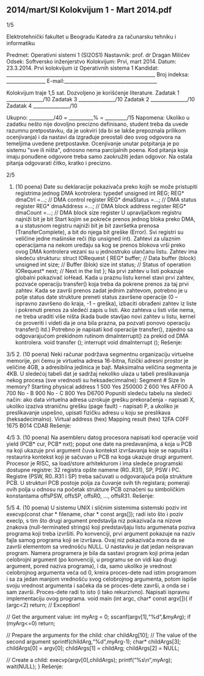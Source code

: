 2014/mart/SI Kolokvijum 1 - Mart 2014.pdf
--------------------------------------------------------------------------------


1/5

Elektrotehnički fakultet u Beogradu
Katedra za računarsku tehniku i informatiku

Predmet: Operativni sistemi 1 (SI2OS1)
Nastavnik: prof. dr Dragan Milićev
Odsek: Softversko inženjerstvo
Kolokvijum: Prvi, mart 2014.
Datum: 23.3.2014.
Prvi kolokvijum iz Operativnih sistema 1
Kandidat: _____________________________________________________________
Broj indeksa: ________________ E-mail:______________________________________

Kolokvijum traje 1,5 sat. Dozvoljeno je korišćenje literature.
Zadatak 1 _______________/10 Zadatak 3 _______________/10
Zadatak 2 _______________/10 Zadatak 4 _______________/10

Ukupno: __________/40 = __________% = _________/15
Napomena: Ukoliko u zadatku nešto nije dovoljno precizno definisano, student treba da
uvede razumnu pretpostavku, da je uokviri (da bi se lakše prepoznala prilikom ocenjivanja) i
da nastavi da izgrađuje preostali deo svog odgovora na temeljima uvedene pretpostavke.
Ocenjivanje unutar potpitanja je po sistemu "sve ili ništa", odnosno nema parcijalnih poena.
Kod pitanja koja imaju ponuđene odgovore treba samo zaokružiti jedan odgovor.  Na ostala
pitanja odgovarati čitko, kratko i precizno.


2/5
1. (10 poena)
Date su deklaracije pokazivača preko kojih se može pristupiti registrima jednog DMA
kontrolera:
typedef unsigned int REG;
REG* dmaCtrl =...;   // DMA control register
REG* dmaStatus =...; // DMA status register
REG* dmaAddress =...;   // DMA block address register
REG* dmaCount =...;   // DMA block size register
U upravljačkom registru najniži bit je bit Start kojim se pokreće prenos jednog bloka preko
DMA, a u statusnom registru najniži bit je bit završetka prenosa (TransferComplete), a bit do
njega bit greške (Error). Svi registri su veličine jedne mašinske reči (tip unsigned int).
Zahtevi za ulaznim operacijama na nekom uređaju sa kog se prenos blokova vrši preko ovog
DMA kontrolera vezani su u jednostruko ulančanu listu. Zahtev ima sledeću strukturu:
struct IORequest {
  REG* buffer; // Data buffer (block)
  unsigned int size; // Buffer (blok) size
  int status; // Status of operation
  IORequest* next; // Next in the list
};
Na prvi zahtev u listi pokazuje globalni pokazivač ioHead.  Kada u praznu listu kernel stavi
prvi zahtev, pozvaće operaciju transfer() koja treba da pokrene prenos za taj prvi zahtev.
Kada se završi prenos zadat jednim zahtevom, potrebno je u polje status date strukture
preneti status završene operacije (0 – ispravno završeno do kraja, -1 – greška),  izbaciti
obrađeni zahtev iz liste i pokrenuti prenos za sledeći zapis u listi. Ako zahteva u listi više
nema, ne treba uraditi više ništa (kada bude stavljao novi zahtev u listu, kernel će proveriti i
videti da je ona bila prazna, pa pozvati ponovo operaciju transfer() itd.)
Potrebno je napisati kod operacije transfer(), zajedno sa odgovarajućom prekidnom
rutinom dmaInterrupt() za prekid od DMA kontrolera.
void transfer ();
interrupt void dmaInterrupt ();
Rešenje:

3/5
2. (10 poena)
Neki računar podržava segmentnu organizaciju virtuelne memorije,  pri čemu je virtuelna
adresa 16-bitna,  fizički adresni prostor je veličine 4GB,  a adresibilna jedinica je bajt.
Maksimalna veličina segmenta je 4KB. U sledećoj tabeli dat je sadržaj nekoliko ulaza u tabeli
preslikavanja nekog procesa (sve vrednosti su heksadecimnalne):
Segment # Size In memory? Starting physical address
1 500 Yes 250000
2 600 Yes AFF00
A 700 No -
B 900 No -
C 800 Yes D6700
Popuniti sledeću tabelu na sledeći način:  ako data virtuelna adresa uzrokuje grešku
prekoračenja - napisati X, ukoliko izaziva straničnu grešku (page fault) - napisati P, a ukoliko
je preslikavanje uspešno, upisati fizičku adresu u koju se preslikava (heksadecimalno).
Virtual address (hex)  Mapping result (hex)
12FA
C0FF
1675
B014
CDAB
Rešenje:

4/5
3. (10 poena)
Na asembleru datog procesora napisati kod operacije
void yield (PCB* cur, PCB* nxt);
poput one date na predavanjima, a koja u PCB na koji ukazuje prvi argument čuva kontekst
izvršavanja koje se napušta i restaurira kontekst koji je sačuvan u PCB na koga ukazuje drugi
argument.
Procesor je RISC,  sa load/store arhitekturom i ima sledeće programski dostupne registre: 32
registra opšte namene (R0..R31), SP, PSW i PC. Registre (PSW, R0..R31 i SP) treba sačuvati
u odgovarajuća polja strukture PCB.  U strukturi PCB postoje polja za čuvanje svih tih
registara;  pomeraji ovih polja u odnosu na početak strukture PCB označeni su simboličkim
konstantama offsPSW, offsSP, offsR0, ..., offsR31.
Rešenje:

5/5
4. (10 poena)
U sistemu UNIX i sličnim sistemima sistemski poziv
  int execvp(const char * filename, char * const args[]);
radi isto što i poziv execlp, s tim što drugi argument predstavlja niz pokazivača na nizove
znakova (null-terminated strings)  koji predstavljaju listu argumenata poziva programa koji
treba izvršiti. Po konvenciji, prvi argument pokazuje na naziv fajla samog programa koji se
izvršava. Ovaj niz pokazivača mora da se završi elementom sa vrednošću NULL.
U nastavku je dat jedan neispravan program.  Namera programera je bila da sastavi program
koji prima jedan celobrojni argument (po konvenciji,  u programu se on vidi kao drugi
argument,  pored naziva programa),  i da,  samo ukoliko je vrednost celobrojnog argumenta
veća od 0, kreira proces-dete nad istim programom i sa za jedan manjom vrednošću svog
celobrojnog argumenta, potom ispiše svoju vrednost argumenta i sačeka da se proces-dete
završi, a onda se i sam završi. Proces-dete radi to isto (i tako rekurzivno).
Napisati ispravnu implementaciju ovog programa.
void main (int argc, char* const argv[]){
  if (argc<2) return; // Exception!

  // Get the argument value:
  int myArg = 0;
  sscanf(argv[1],“%d“,&myArg);
  if (myArg<=0) return;

  // Prepare the arguments for the child:
  char childArg[10];  // The value of the second argument
  sprintf(childArg,“%d“,myArg-1);
  char* childArgs[3];
  childArgs[0] = argv[0];
  childArgs[1] = childArg;
  childArgs[2] = NULL;

  // Create a child:
  execvp(argv[0],childArgs);
  printf(“%s\n“,myArg);
  wait(NULL);
}
Rešenje:
